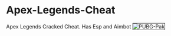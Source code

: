 # Apex-Legends-Cheat
Apex Legends Cracked Cheat. Has Esp and Aimbot
<img src="https://i.ibb.co/YcxJb00/20210302211703-1.jpg" alt="PUBG-Pak" border="1">
